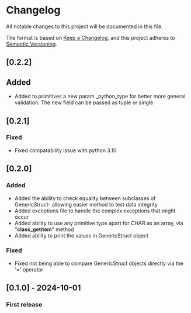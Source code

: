 # Changelog

All notable changes to this project will be documented in this file.

The format is based on [Keep a Changelog](https://keepachangelog.com/en/1.1.0/),
and this project adheres to [Semantic Versioning](https://semver.org/spec/v2.0.0.html).

## [0.2.2]

## Added

- Added to primitives a new param _python_type for better more general validation. The new field can be passed as tuple
  or single

## [0.2.1]

### Fixed

- Fixed compatability issue with python 3.10

## [0.2.0]

### Added

- Added the ability to check equality between subclasses of GenericStruct- allowing easier method to test data integrity
- Added exceptions file to handle the complex exceptions that might occur
- Added ability to use any primitive type apart for CHAR as an array, via "__class_getitem__" method
- Added ability to print the values in GenericStruct object

### Fixed

- Fixed not being able to compare GenericStruct objects directly via the '=' operator

## [0.1.0] - 2024-10-01

### First release